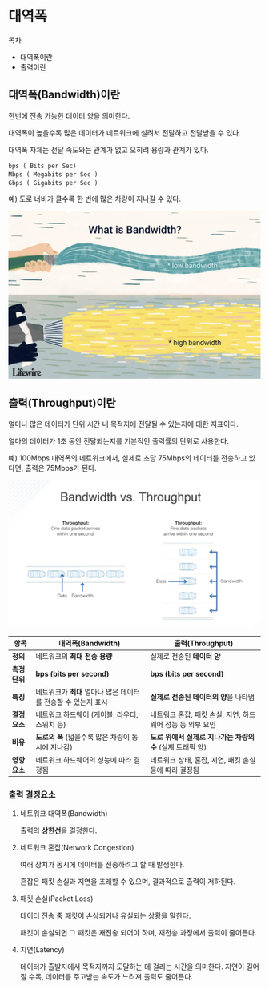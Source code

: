 # 대역폭

목차
- 대역폭이란 
- 출력이란 

## 대역폭(Bandwidth)이란

한번에 전송 가능한 데이터 양을 의미한다. 

대역폭이 높을수록 많은 데이터가 네트워크에 실려서 전달하고 전달받을 수 있다. 

대역폭 자체는 전달 속도와는 관계가 없고 오히려 용량과 관계가 있다. 

```html
bps ( Bits per Sec)
Mbps ( Megabits per Sec )
Gbps ( Gigabits per Sec )
```

예) 도로 너비가 클수록 한 번에 많은 차량이 지나갈 수 있다.

![](/Network/img/network_bandwidth.png)


## 출력(Throughput)이란

얼마나 많은 데이터가 단위 시간 내 목적지에 전달될 수 있는지에 대한 지표이다. 

얼마의 데이터가 1초 동안 전달되는지를 기본적인 출력률의 단위로 사용한다.

예) 100Mbps 대역폭의 네트워크에서, 실제로 초당 75Mbps의 데이터를 전송하고 있다면, 출력은 75Mbps가 된다. 

![](/Network/img/network_bandwidth_and_throughput.png)

| **항목** | **대역폭(Bandwidth)** | **출력(Throughput)** |
| --- | --- | --- |
| **정의** | 네트워크의 **최대 전송 용량** | 실제로 전송된 **데이터 양** |
| **측정 단위** | **bps (bits per second)** | **bps (bits per second)** |
| **특징** | 네트워크가 **최대** 얼마나 많은 데이터를 전송할 수 있는지 표시 | **실제로 전송된 데이터의 양**을 나타냄 |
| **결정 요소** | 네트워크 하드웨어 (케이블, 라우터, 스위치 등) | 네트워크 혼잡, 패킷 손실, 지연, 하드웨어 성능 등 외부 요인 |
| **비유** | **도로의 폭** (넓을수록 많은 차량이 동시에 지나감) | **도로 위에서 실제로 지나가는 차량의 수** (실제 트래픽 양) |
| **영향 요소** | 네트워크 하드웨어의 성능에 따라 결정됨 | 네트워크 상태, 혼잡, 지연, 패킷 손실 등에 따라 결정됨 |

### 출력 결정요소

1. 네트워크 대역폭(Bandwidth)
    
    출력의 **상한선**을 결정한다. 
    
2. 네트워크 혼잡(Network Congestion) 
    
    여러 장치가 동시에 데이터를 전송하려고 할 때 발생한다. 
    
    혼잡은 패킷 손실과 지연을 초래할 수 있으며, 결과적으로 출력이 저하된다. 
    
3. 패킷 손실(Packet Loss)
    
    데이터 전송 중 패킷이 손상되거나 유실되는 상황을 말한다. 
    
    패킷이 손실되면 그 패킷은 재전송 되어야 하며, 재전송 과정에서 출력이 줄어든다. 
    
4. 지연(Latency)
    
    데이터가 출발지에서 목적지까지 도달하는 데 걸리는 시간을 의미한다. 지연이 길어질 수록,
    데이터를 주고받는 속도가 느려져 출력도 줄어든다.